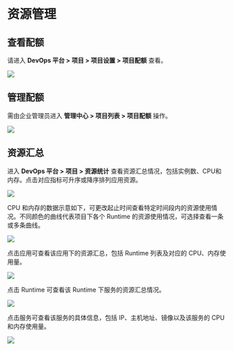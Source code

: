# 资源管理

## 查看配额

请进入 **DevOps 平台 > 项目 > 项目设置 > 项目配额** 查看。

![](http://terminus-paas.oss-cn-hangzhou.aliyuncs.com/paas-doc/2022/01/20/dbc2bac6-108e-4402-bef7-cea1e40384b3.png)

## 管理配额

需由企业管理员进入 **管理中心 > 项目列表 > 项目配额** 操作。

![](http://terminus-paas.oss-cn-hangzhou.aliyuncs.com/paas-doc/2022/01/20/0febd9c8-e485-451a-9a94-3795626868d4.png)

## 资源汇总

进入 **DevOps 平台 > 项目 > 资源统计** 查看资源汇总情况，包括实例数、CPU和内存。点击对应指标可升序或降序排列应用资源。

![](http://terminus-paas.oss-cn-hangzhou.aliyuncs.com/paas-doc/2022/01/20/cb21012a-df30-4b30-a97a-678110a309a7.png)

CPU 和内存的数据示意如下，可更改起止时间查看特定时间段内的资源使用情况。不同颜色的曲线代表项目下各个 Runtime 的资源使用情况，可选择查看一条或多条曲线。

![](http://terminus-paas.oss-cn-hangzhou.aliyuncs.com/paas-doc/2022/01/20/e3ba2621-277f-4906-b822-9c96ef708bb6.png)

点击应用可查看该应用下的资源汇总，包括 Runtime 列表及对应的 CPU、内存使用量。

![](http://terminus-paas.oss-cn-hangzhou.aliyuncs.com/paas-doc/2022/01/20/432723bf-94bd-4132-947e-9de2a87ab2d7.png)

点击 Runtime 可查看该 Runtime 下服务的资源汇总情况。

![](http://terminus-paas.oss-cn-hangzhou.aliyuncs.com/paas-doc/2022/01/20/7fcee083-1c8d-4ed1-ae72-ab542b37921e.png)

点击服务可查看该服务的具体信息，包括 IP、主机地址、镜像以及该服务的 CPU 和内存使用量。

![](http://terminus-paas.oss-cn-hangzhou.aliyuncs.com/paas-doc/2022/01/20/ac9b91bd-2567-4e78-bae6-05d71c015fe4.png)
